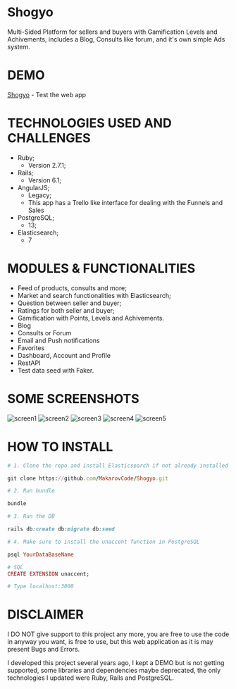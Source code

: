 # Shogyo
Multi-Sided Platform for sellers and buyers with Gamification Levels and Achivements, includes a Blog, Consults like forum, and it's own simple Ads system.

# DEMO
[Shogyo](https://shogyo.geekoi.com) - Test the web app


# TECHNOLOGIES USED AND CHALLENGES
* Ruby;
    * Version 2.7.1;
* Rails;
    * Version 6.1;
* AngularJS;
    * Legacy;
    * This app has a Trello like interface for dealing with the Funnels and Sales
* PostgreSQL;
    * 13;
* Elasticsearch;
    * 7

# MODULES & FUNCTIONALITIES
* Feed of products, consults and more;
* Market and search functionalities with Elasticsearch;
* Question between seller and buyer;
* Ratings for both seller and buyer;
* Gamification with Points, Levels and Achivements.
* Blog
* Consults or Forum
* Email and Push notifications
* Favorites
* Dashboard, Account and Profile
* RestAPI
* Test data seed with Faker.


# SOME SCREENSHOTS
![screen1](https://shogyo.geekoi.com/shogyo1.png)
![screen2](https://shogyo.geekoi.com/shogyo2.png)
![screen3](https://shogyo.geekoi.com/shogyo3.png)
![screen4](https://shogyo.geekoi.com/shogyo4.png)
![screen5](https://shogyo.geekoi.com/shogyo5.png)

# HOW TO INSTALL

```ruby
# 1. Clone the repo and install Elasticsearch if not already installed

git clone https://github.com/MakarovCode/Shogyo.git

# 2. Run bundle

bundle

# 3. Run the DB

rails db:create db:migrate db:seed

# 4. Make sure to install the unaccent function in PostgreSQL

psql YourDataBaseName

# SQL
CREATE EXTENSION unaccent;

# Type localhost:3000

```

# DISCLAIMER
I DO NOT give support to this project any more, you are free to use the code in anyway you want, is free to use, but this web application as it is may present Bugs and Errors.

I developed this project several years ago, I kept a DEMO but is not getting supported, some libraries and dependencies maybe deprecated, the only technologies I updated were Ruby, Rails and PostgreSQL.
